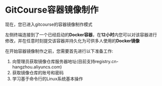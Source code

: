# GitCourse容器镜像制作  
现在，您已进入gitcourse的容器镜像制作模式  

左侧终端连接到了一个已经启动的**Docker容器**，在**12小时**内您可以对该容器进行修改，并在任意时刻提交该容器并持久化为可供多人使用的**Docker镜像**  

在开始容器镜像制作之前，您需要首先进行以下准备工作:  
1.  向管理员获取镜像仓库服务器地址(目前支持registry.cn-hangzhou.aliyuncs.com)
2.  获取镜像仓库的账号和密码
3.  学习基于命令行的Linux系统基本操作
